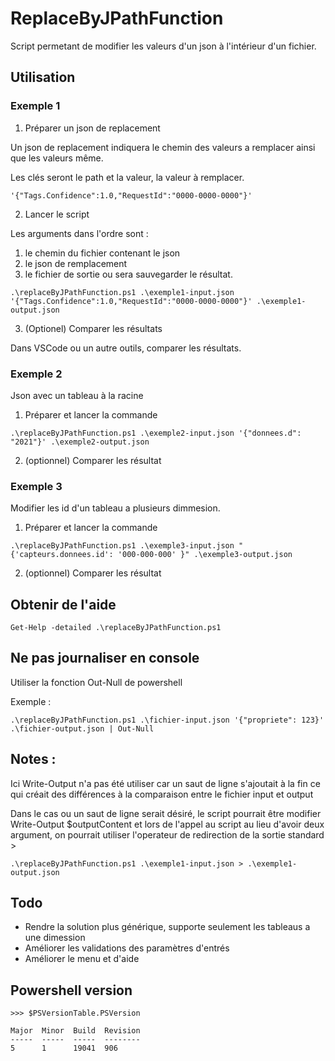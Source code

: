 # ReplaceByJPathFunction

Script permetant de modifier les valeurs d'un json à l'intérieur d'un fichier.

## Utilisation

### Exemple 1

1. Préparer un json de replacement

Un json de replacement indiquera le chemin des valeurs a remplacer ainsi que les valeurs même.

Les clés seront le path et la valeur, la valeur à remplacer.

```
'{"Tags.Confidence":1.0,"RequestId":"0000-0000-0000"}'
```

2. Lancer le script

Les arguments dans l'ordre sont :
1. le chemin du fichier contenant le json
2. le json de remplacement
3. le fichier de sortie ou sera sauvegarder le résultat.

```
.\replaceByJPathFunction.ps1 .\exemple1-input.json '{"Tags.Confidence":1.0,"RequestId":"0000-0000-0000"}' .\exemple1-output.json
```

3. (Optionel) Comparer les résultats

Dans VSCode ou un autre outils, comparer les résultats.

### Exemple 2

Json avec un tableau à la racine

1. Préparer et lancer la commande

```
.\replaceByJPathFunction.ps1 .\exemple2-input.json '{"donnees.d": "2021"}' .\exemple2-output.json
```

2. (optionnel) Comparer les résultat

### Exemple 3

Modifier les id d'un tableau a plusieurs dimmesion.

1. Préparer et lancer la commande

```
.\replaceByJPathFunction.ps1 .\exemple3-input.json "{'capteurs.donnees.id': '000-000-000' }" .\exemple3-output.json
```

2. (optionnel) Comparer les résultat

## Obtenir de l'aide

```
Get-Help -detailed .\replaceByJPathFunction.ps1
```

## Ne pas journaliser en console

Utiliser la fonction Out-Null de powershell

Exemple :
```
.\replaceByJPathFunction.ps1 .\fichier-input.json '{"propriete": 123}' .\fichier-output.json | Out-Null
```

## Notes :

Ici Write-Output n'a pas été utiliser car un saut de ligne s'ajoutait à la fin
ce qui créait des différences à la comparaison entre le fichier input et output

Dans le cas ou un saut de ligne serait désiré, le script pourrait être modifier
Write-Output $outputContent
et lors de l'appel au script au lieu d'avoir deux argument, on pourrait utiliser
l'operateur de redirection de la sortie standard >
```
.\replaceByJPathFunction.ps1 .\exemple1-input.json > .\exemple1-output.json
```

## Todo

- Rendre la solution plus générique, supporte seulement les tableaus a une dimession
- Améliorer les validations des paramètres d'entrés
- Améliorer le menu et d'aide

## Powershell version

```
>>> $PSVersionTable.PSVersion

Major  Minor  Build  Revision
-----  -----  -----  --------
5      1      19041  906
```
